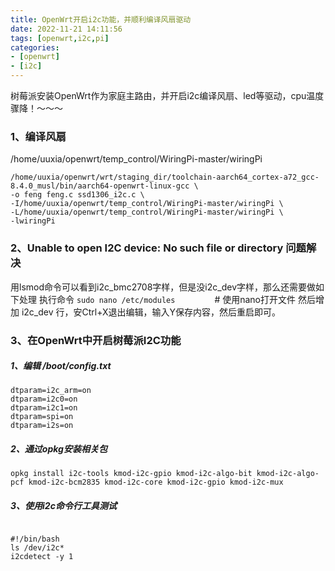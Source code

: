 ```yaml
---
title: OpenWrt开启i2c功能，并顺利编译风扇驱动
date: 2022-11-21 14:11:56
tags: [openwrt,i2c,pi]
categories:
- [openwrt]
- [i2c]
---
```


树莓派安装OpenWrt作为家庭主路由，并开启i2c编译风扇、led等驱动，cpu温度骤降！～～～

<!--more-->


### 1、编译风扇
/home/uuxia/openwrt/temp_control/WiringPi-master/wiringPi

```
/home/uuxia/openwrt/wrt/staging_dir/toolchain-aarch64_cortex-a72_gcc-8.4.0_musl/bin/aarch64-openwrt-linux-gcc \
-o feng feng.c ssd1306_i2c.c \
-I/home/uuxia/openwrt/temp_control/WiringPi-master/wiringPi \
-L/home/uuxia/openwrt/temp_control/WiringPi-master/wiringPi \
-lwiringPi
```

### 2、**Unable to open I2C device: No such file or directory** 问题解决

用lsmod命令可以看到i2c_bmc2708字样，但是没i2c_dev字样，那么还需要做如下处理
执行命令
`sudo nano /etc/modules`                # 使用nano打开文件
然后增加
i2c_dev
行，安Ctrl+X退出编辑，输入Y保存内容，然后重启即可。

### 3、在OpenWrt中开启树莓派I2C功能

##### 1、编辑 /boot/config.txt

```
dtparam=i2c_arm=on
dtparam=i2c0=on
dtparam=i2c1=on
dtparam=spi=on
dtparam=i2s=on
```

##### 2、通过opkg安装相关包

```
opkg install i2c-tools kmod-i2c-gpio kmod-i2c-algo-bit kmod-i2c-algo-pcf kmod-i2c-bcm2835 kmod-i2c-core kmod-i2c-gpio kmod-i2c-mux
```

##### 3、使用i2c命令行工具测试

```

#!/bin/bash
ls /dev/i2c*
i2cdetect -y 1
```